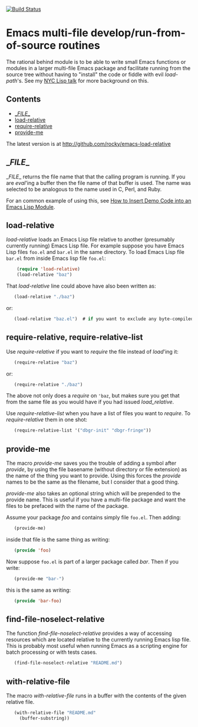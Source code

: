 [![Build Status](https://travis-ci.org/rocky/emacs-load-relative.png)](https://travis-ci.org/rocky/emacs-load-relative)

# Emacs multi-file develop/run-from-of-source routines

The rational behind module is to be able to write small Emacs
functions or modules in a larger multi-file Emacs package and
facilitate running from the source tree without having to "install"
the code or fiddle with evil *load-path*'s. See my [NYC Lisp talk](https://github.com/rocky/emacs-load-relative/wiki/NYC-Lisp-talk) for more background on this.


## Contents ##

* [\__FILE__](https://github.com/rocky/emacs-load-relative#file)
* [load-relative](https://github.com/rocky/emacs-load-relative#load-relative)
* [require-relative](https://github.com/rocky/emacs-load-relative#require-relative-require-relative-list)
* [provide-me](https://github.com/rocky/emacs-load-relative#provide-me)

The latest version is at http://github.com/rocky/emacs-load-relative

## \__FILE__

\__FILE__ returns the file name that that the calling program is
running.  If you are *eval*'ing a buffer then the file name of that
buffer is used. The name was selected to be analogous to the name used
in C, Perl, and Ruby.

For an common example of using this, see [How to Insert Demo Code into an Emacs Lisp Module](https://github.com/rocky/emacs-load-relative/wiki/How-to-Insert-Demo-Code-into-an-Emacs-Lisp-Module).

## load-relative

*load-relative* loads an Emacs Lisp file relative to another
 (presumably currently running) Emacs Lisp file. For example suppose
 you have Emacs Lisp files `foo.el` and `bar.el` in the same directory.
 To load Emacs Lisp file `bar.el` from inside Emacs lisp file `foo.el`:

```lisp
    (require 'load-relative)
    (load-relative "baz")
```

That *load-relative* line could above have also been written as:

```lisp
   (load-relative "./baz")
```

or:

```lisp
   (load-relative "baz.el")  # if you want to exclude any byte-compiled files
```

## require-relative, require-relative-list

Use *require-relative* if you want to *require* the file instead of
*load*'ing it:

```lisp
   (require-relative "baz")
```

or:

```lisp
   (require-relative "./baz")
```

The above not only does a *require* on `'baz`, but makes sure you get
that from the same file as you would have if you had issued
*load_relative*.

Use *require-relative-list* when you have a list of files you want to
*require*. To *require-relative* them in one shot:

```lisp
   (require-relative-list '("dbgr-init" "dbgr-fringe"))
```

## provide-me

The macro *provide-me* saves you the trouble of adding a symbol
after *provide*, by using the file basename (without directory or file
extension) as the name of the thing you want to provide. Using this
forces the *provide* names to be the same as the filename, but I
consider that a good thing.

*provide-me* also takes an optional string which will be prepended to the provide name. This is useful if you have a multi-file package and want the files to be prefaced with the name of the package.

Assume your package *foo* and contains simply file `foo.el`. Then
adding:

```lisp
   (provide-me)
```

inside that file is the same thing as writing:

```lisp
   (provide 'foo)
```

Now suppose `foo.el` is part of a larger package called *bar*. Then if
you write:

```lisp
   (provide-me "bar-")
```

this is the same as writing:

```lisp
   (provide 'bar-foo)
```


## find-file-noselect-relative

The function *find-file-noselect-relative* provides a way of accessing
resources which are located relative to the currently running Emacs lisp file.
This is probably most useful when running Emacs as a scripting engine for
batch processing or with tests cases.

```lisp
   (find-file-noselect-relative "README.md")
```

## with-relative-file

The macro *with-relative-file* runs in a buffer with the contents of the given
relative file.

```lisp
   (with-relative-file "README.md"
     (buffer-substring))
```
     
